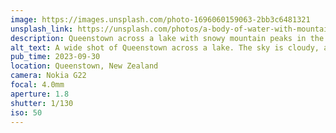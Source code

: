 ```yaml
---
image: https://images.unsplash.com/photo-1696060159063-2bb3c6481321
unsplash_link: https://unsplash.com/photos/a-body-of-water-with-mountains-in-the-background-Z0U7TODofOs
description: Queenstown across a lake with snowy mountain peaks in the background.
alt_text: A wide shot of Queenstown across a lake. The sky is cloudy, and behind the town are mountains with snow-capped peaks.
pub_time: 2023-09-30
location: Queenstown, New Zealand
camera: Nokia G22
focal: 4.0mm
aperture: 1.8
shutter: 1/130
iso: 50
---
```

